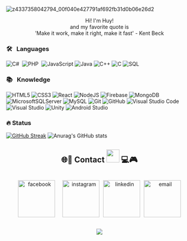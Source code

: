 

![z4337358042794_00f040e427791af692fb31d0b06e26d2](https://github.com/hooeiholigan/hooeiholigan/assets/91777779/c9858780-99c3-4dd0-8298-d941097d9aa3)

<!-- <h1 align="center">🌐📱     Hi , I'm Nguyen Minh Huy <img src="https://media.giphy.com/media/TEnXkcsHrP4YedChhA/giphy.gif" width="35">     💻🎮</h1>      -->
<p align="center">
  Hi! I'm Huy! <br>
  and my favorite quote is <br>
  'Make it work, make it right, make it fast' - Kent Beck<br>
<!--   <a href="https://git.io/typing-svg"><img src="https://readme-typing-svg.herokuapp.com?font=Audiowide&weight=800&size=25&pause=1000&color=8E44AD&background=FBFBFB&center=true&vCenter=true&width=700&lines=Frontend+Developer++%F0%9F%92%BB;Backend+Developer++%E2%9A%99%EF%B8%8F;Aim+to+become+a+software+engineer++%F0%9F%91%A9%E2%80%8D%F0%9F%92%BB](https://readme-typing-svg.herokuapp.com/?font=Audiowide&weight=800&size=25&pause=1000&color=8E44AD&background=FBFBFB&center=true&vCenter=true&width=700&lines=Fullstack+Developer++%F0%9F%92%BB;%EF%B8%8F;Aim+to+become+a+software+engineer++%F0%9F%91%A9%E2%80%8D%F0%9F%92%BB)" alt="Typing SVG" /></a> -->
</p>

### 🛠 &nbsp; Languages

  
![C#](https://img.shields.io/badge/C%23-black?style=for-the-badge&logo=c-sharp)&nbsp; 
![PHP](https://img.shields.io/badge/PHP-black?style=for-the-badge&logo=php)&nbsp;
![JavaScript](https://img.shields.io/badge/javascript-black?style=for-the-badge&logo=javascript)
![Java](https://img.shields.io/badge/java-black?style=for-the-badge&logo=openjdk)
![C++](https://img.shields.io/badge/c++-black?style=for-the-badge&logo=cplusplus)
![C](https://img.shields.io/badge/c-black?style=for-the-badge&logo=c)
![SQL](https://img.shields.io/badge/sql-black?style=for-the-badge&logo=mysql)

### 📚 &nbsp; Knowledge

![HTML5](https://img.shields.io/badge/html5-black.svg?style=for-the-badge&logo=html5)
![CSS3](https://img.shields.io/badge/css3-black.svg?style=for-the-badge&logo=css3)
![React](https://img.shields.io/badge/react-black?style=for-the-badge&logo=react)
![NodeJS](https://img.shields.io/badge/node.js-black?style=for-the-badge&logo=node.js)
![Firebase](https://img.shields.io/badge/firebase-black?style=for-the-badge&logo=firebase)
![MongoDB](https://img.shields.io/badge/MongoDB-black?style=for-the-badge&logo=mongodb)
![MicrosoftSQLServer](https://img.shields.io/badge/Microsoft%20SQL%20Server-black?style=for-the-badge&logo=microsoft%20sql%20server)
![MySQL](https://img.shields.io/badge/mysql-black?style=for-the-badge&logo=mysql)
![Git](https://img.shields.io/badge/-Git-black?style=for-the-badge&logo=git)
![GitHub](https://img.shields.io/badge/-GitHub-black?style=for-the-badge&logo=github)
![Visual Studio Code](https://img.shields.io/badge/-Visual%20Studio%20Code-black?style=for-the-badge&logo=visual-studio-code)
![Visual Studio](https://img.shields.io/badge/-Visual%20Studio-black?style=for-the-badge&logo=visual-studio)
![Unity](https://img.shields.io/badge/Unity-black?style=for-the-badge&logo=unity)
![Android Studio](https://img.shields.io/badge/Android_Studio-black?style=for-the-badge&logo=android-studio)

### 🔥 Status
[![GitHub Streak](https://streak-stats.demolab.com?user=NguyenMinhHuy-Dev&theme=neon)](https://git.io/streak-stats)
![Anurag's GitHub stats](https://github-readme-stats.vercel.app/api?username=NguyenMinhHuy-Dev&show_icons=true&bg_color=000&theme=neon)


<h2 align="center">🌐📱 Contact <img src="https://media.giphy.com/media/TEnXkcsHrP4YedChhA/giphy.gif" width="35">     💻🎮</h1>  
<br>
<div align="center" style="display: flex; align-items: center; justify-content: center; gap: 10px">
  <a href="https://www.facebook.com/profile.php?id=100015232036699" target="blank" style=" margin-right: 10px;">
    <img src="https://cdn3.iconfinder.com/data/icons/pixel-social-media-2/16/Facebook-512.png" alt="facebook"  style="width: 100px;"/> 

  </a>
  
   <a href="https://www.instagram.com/02.minhuy/" target="blank">
    <img src="https://cdn3.iconfinder.com/data/icons/pixel-social-media-2/16/Instagram-512.png" style="width: 100px" alt="instagram" />
  </a>
  <a href="https://www.linkedin.com/in/nguyenminhhuy0212/" target="blank">
    <img src="https://cdn3.iconfinder.com/data/icons/pixel-social-media-2/16/Linkedin-512.png" style="width: 100px" alt="linkedin" />
  </a> 
  <a href="mailto:nguyenminhhuy.0938745593@gmail.com" target="top">
    <img src="https://cdn3.iconfinder.com/data/icons/pixel-social-media-2/16/Google-512.png"  style="width: 100px"  alt="email" />
  </a>
</div>

<br>
<p align="center">
  <a href="https://github.com/NguyenMinhHuy-Dev">
    <img src="https://komarev.com/ghpvc/?username=NguyenMinhHuy-Dev&color=blue&style=flat)" />
  </a>
</p> 
    

